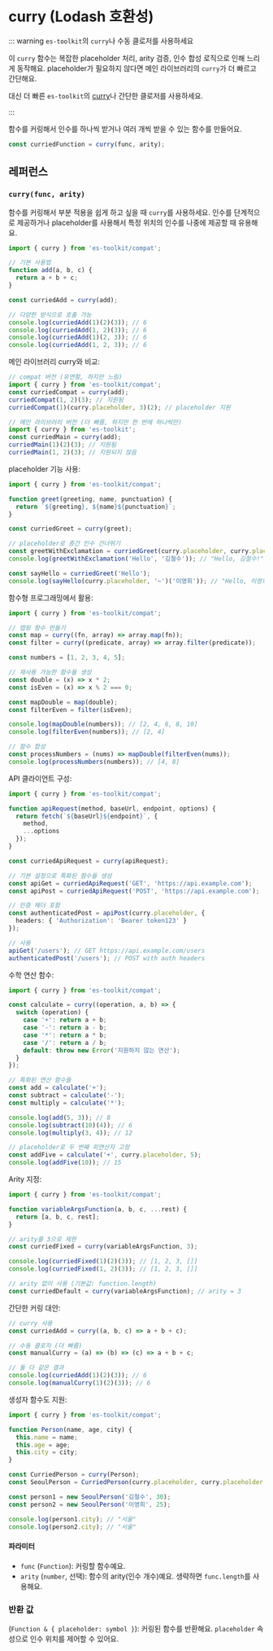 # curry (Lodash 호환성)

::: warning `es-toolkit`의 `curry`나 수동 클로저를 사용하세요

이 `curry` 함수는 복잡한 placeholder 처리, arity 검증, 인수 합성 로직으로 인해 느리게 동작해요. placeholder가 필요하지 않다면 메인 라이브러리의 `curry`가 더 빠르고 간단해요.

대신 더 빠른 `es-toolkit`의 [curry](../../function/curry.md)나 간단한 클로저를 사용하세요.

:::

함수를 커링해서 인수를 하나씩 받거나 여러 개씩 받을 수 있는 함수를 만들어요.

```typescript
const curriedFunction = curry(func, arity);
```

## 레퍼런스

### `curry(func, arity)`

함수를 커링해서 부분 적용을 쉽게 하고 싶을 때 `curry`를 사용하세요. 인수를 단계적으로 제공하거나 placeholder를 사용해서 특정 위치의 인수를 나중에 제공할 때 유용해요.

```typescript
import { curry } from 'es-toolkit/compat';

// 기본 사용법
function add(a, b, c) {
  return a + b + c;
}

const curriedAdd = curry(add);

// 다양한 방식으로 호출 가능
console.log(curriedAdd(1)(2)(3)); // 6
console.log(curriedAdd(1, 2)(3)); // 6
console.log(curriedAdd(1)(2, 3)); // 6
console.log(curriedAdd(1, 2, 3)); // 6
```

메인 라이브러리 curry와 비교:

```typescript
// compat 버전 (유연함, 하지만 느림)
import { curry } from 'es-toolkit/compat';
const curriedCompat = curry(add);
curriedCompat(1, 2)(3); // 지원됨
curriedCompat(1)(curry.placeholder, 3)(2); // placeholder 지원

// 메인 라이브러리 버전 (더 빠름, 하지만 한 번에 하나씩만)
import { curry } from 'es-toolkit';
const curriedMain = curry(add);
curriedMain(1)(2)(3); // 지원됨
curriedMain(1, 2)(3); // 지원되지 않음
```

placeholder 기능 사용:

```typescript
import { curry } from 'es-toolkit/compat';

function greet(greeting, name, punctuation) {
  return `${greeting}, ${name}${punctuation}`;
}

const curriedGreet = curry(greet);

// placeholder로 중간 인수 건너뛰기
const greetWithExclamation = curriedGreet(curry.placeholder, curry.placeholder, '!');
console.log(greetWithExclamation('Hello', '김철수')); // "Hello, 김철수!"

const sayHello = curriedGreet('Hello');
console.log(sayHello(curry.placeholder, '~')('이영희')); // "Hello, 이영희~"
```

함수형 프로그래밍에서 활용:

```typescript
import { curry } from 'es-toolkit/compat';

// 맵핑 함수 만들기
const map = curry((fn, array) => array.map(fn));
const filter = curry((predicate, array) => array.filter(predicate));

const numbers = [1, 2, 3, 4, 5];

// 재사용 가능한 함수들 생성
const double = (x) => x * 2;
const isEven = (x) => x % 2 === 0;

const mapDouble = map(double);
const filterEven = filter(isEven);

console.log(mapDouble(numbers)); // [2, 4, 6, 8, 10]
console.log(filterEven(numbers)); // [2, 4]

// 함수 합성
const processNumbers = (nums) => mapDouble(filterEven(nums));
console.log(processNumbers(numbers)); // [4, 8]
```

API 클라이언트 구성:

```typescript
import { curry } from 'es-toolkit/compat';

function apiRequest(method, baseUrl, endpoint, options) {
  return fetch(`${baseUrl}${endpoint}`, {
    method,
    ...options
  });
}

const curriedApiRequest = curry(apiRequest);

// 기본 설정으로 특화된 함수들 생성
const apiGet = curriedApiRequest('GET', 'https://api.example.com');
const apiPost = curriedApiRequest('POST', 'https://api.example.com');

// 인증 헤더 포함
const authenticatedPost = apiPost(curry.placeholder, {
  headers: { 'Authorization': 'Bearer token123' }
});

// 사용
apiGet('/users'); // GET https://api.example.com/users
authenticatedPost('/users'); // POST with auth headers
```

수학 연산 함수:

```typescript
import { curry } from 'es-toolkit/compat';

const calculate = curry((operation, a, b) => {
  switch (operation) {
    case '+': return a + b;
    case '-': return a - b;
    case '*': return a * b;
    case '/': return a / b;
    default: throw new Error('지원하지 않는 연산');
  }
});

// 특화된 연산 함수들
const add = calculate('+');
const subtract = calculate('-');
const multiply = calculate('*');

console.log(add(5, 3)); // 8
console.log(subtract(10)(4)); // 6
console.log(multiply(3, 4)); // 12

// placeholder로 두 번째 피연산자 고정
const addFive = calculate('+', curry.placeholder, 5);
console.log(addFive(10)); // 15
```

Arity 지정:

```typescript
import { curry } from 'es-toolkit/compat';

function variableArgsFunction(a, b, c, ...rest) {
  return [a, b, c, rest];
}

// arity를 3으로 제한
const curriedFixed = curry(variableArgsFunction, 3);

console.log(curriedFixed(1)(2)(3)); // [1, 2, 3, []]
console.log(curriedFixed(1, 2)(3)); // [1, 2, 3, []]

// arity 없이 사용 (기본값: function.length)
const curriedDefault = curry(variableArgsFunction); // arity = 3
```

간단한 커링 대안:

```typescript
// curry 사용
const curriedAdd = curry((a, b, c) => a + b + c);

// 수동 클로저 (더 빠름)
const manualCurry = (a) => (b) => (c) => a + b + c;

// 둘 다 같은 결과
console.log(curriedAdd(1)(2)(3)); // 6
console.log(manualCurry(1)(2)(3)); // 6
```

생성자 함수도 지원:

```typescript
import { curry } from 'es-toolkit/compat';

function Person(name, age, city) {
  this.name = name;
  this.age = age;
  this.city = city;
}

const CurriedPerson = curry(Person);
const SeoulPerson = CurriedPerson(curry.placeholder, curry.placeholder, '서울');

const person1 = new SeoulPerson('김철수', 30);
const person2 = new SeoulPerson('이영희', 25);

console.log(person1.city); // "서울"
console.log(person2.city); // "서울"
```

#### 파라미터

- `func` (`Function`): 커링할 함수예요.
- `arity` (`number`, 선택): 함수의 arity(인수 개수)예요. 생략하면 `func.length`를 사용해요.

### 반환 값

(`Function & { placeholder: symbol }`): 커링된 함수를 반환해요. `placeholder` 속성으로 인수 위치를 제어할 수 있어요.
